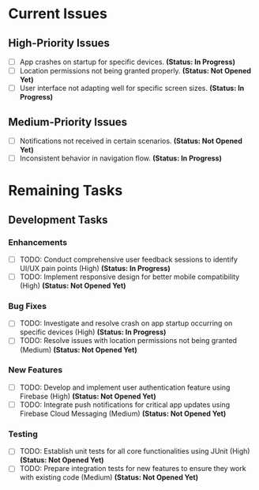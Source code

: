 # Current Issues
## High-Priority Issues
- [ ] App crashes on startup for specific devices. **(Status: In Progress)**
- [ ] Location permissions not being granted properly. **(Status: Not Opened Yet)**
- [ ] User interface not adapting well for specific screen sizes. **(Status: In Progress)**

## Medium-Priority Issues
- [ ] Notifications not received in certain scenarios. **(Status: Not Opened Yet)**
- [ ] Inconsistent behavior in navigation flow. **(Status: In Progress)**

# Remaining Tasks
## Development Tasks
### Enhancements
- [ ] TODO: Conduct comprehensive user feedback sessions to identify UI/UX pain points (High) **(Status: In Progress)**
- [ ] TODO: Implement responsive design for better mobile compatibility (High) **(Status: Not Opened Yet)**

### Bug Fixes
- [ ] TODO: Investigate and resolve crash on app startup occurring on specific devices (High) **(Status: In Progress)**
- [ ] TODO: Resolve issues with location permissions not being granted (Medium) **(Status: Not Opened Yet)**

### New Features
- [ ] TODO: Develop and implement user authentication feature using Firebase (High) **(Status: Not Opened Yet)**
- [ ] TODO: Integrate push notifications for critical app updates using Firebase Cloud Messaging (Medium) **(Status: Not Opened Yet)**

### Testing
- [ ] TODO: Establish unit tests for all core functionalities using JUnit (High) **(Status: Not Opened Yet)**
- [ ] TODO: Prepare integration tests for new features to ensure they work with existing code (Medium) **(Status: Not Opened Yet)**
